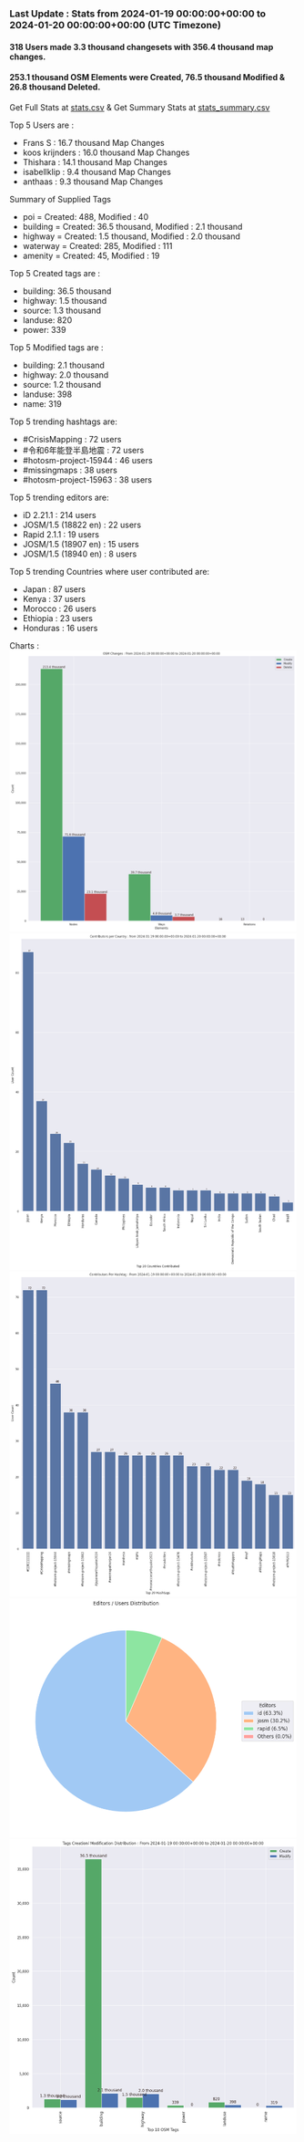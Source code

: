 ### Last Update : Stats from 2024-01-19 00:00:00+00:00 to 2024-01-20 00:00:00+00:00 (UTC Timezone)

#### 318 Users made 3.3 thousand changesets with 356.4 thousand map changes.
#### 253.1 thousand OSM Elements were Created, 76.5 thousand Modified & 26.8 thousand Deleted.
Get Full Stats at [stats.csv](/stats/hotosm/Daily/stats.csv)
 & Get Summary Stats at [stats_summary.csv](/stats/hotosm/Daily/stats_summary.csv)

Top 5 Users are : 
- Frans S : 16.7 thousand Map Changes
- koos krijnders : 16.0 thousand Map Changes
- Thishara : 14.1 thousand Map Changes
- isabellklip : 9.4 thousand Map Changes
- anthaas : 9.3 thousand Map Changes

Summary of Supplied Tags
- poi = Created: 488, Modified : 40
- building = Created: 36.5 thousand, Modified : 2.1 thousand
- highway = Created: 1.5 thousand, Modified : 2.0 thousand
- waterway = Created: 285, Modified : 111
- amenity = Created: 45, Modified : 19


Top 5 Created tags are :
- building: 36.5 thousand
- highway: 1.5 thousand
- source: 1.3 thousand
- landuse: 820
- power: 339


Top 5 Modified tags are :
- building: 2.1 thousand
- highway: 2.0 thousand
- source: 1.2 thousand
- landuse: 398
- name: 319


Top 5 trending hashtags are:
- #CrisisMapping : 72 users
- #令和6年能登半島地震 : 72 users
- #hotosm-project-15944 : 46 users
- #missingmaps : 38 users
- #hotosm-project-15963 : 38 users


Top 5 trending editors are:
- iD 2.21.1 : 214 users
- JOSM/1.5 (18822 en) : 22 users
- Rapid 2.1.1 : 19 users
- JOSM/1.5 (18907 en) : 15 users
- JOSM/1.5 (18940 en) : 8 users


Top 5 trending Countries where user contributed are:
- Japan : 87 users
- Kenya : 37 users
- Morocco : 26 users
- Ethiopia : 23 users
- Honduras : 16 users


 Charts : 
![Alt text](./stats_osm_changes.png) 
![Alt text](./stats_users_per_country.png) 
![Alt text](./stats_users_per_hashtag.png) 
![Alt text](./stats_editors_pie_chart.png) 
![Alt text](./stats_tags.png) 
